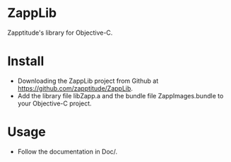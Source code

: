 # ZappLib
Zapptitude's library for Objective-C.

# Install
- Downloading the ZappLib project from Github at https://github.com/zapptitude/ZappLib.
- Add the library file libZapp.a and the bundle file ZappImages.bundle to your Objective-C project.

# Usage
- Follow the documentation in Doc/.